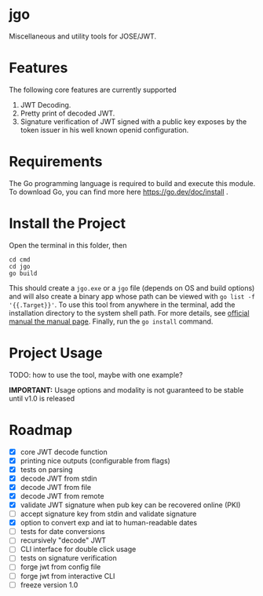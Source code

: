 # jgo
Miscellaneous and utility tools for JOSE/JWT.

# Features
The following core features are currently supported
1. JWT Decoding.
2. Pretty print of decoded JWT.
3. Signature verification of JWT signed with a public key exposes by the token issuer in his well known openid 
   configuration. 

# Requirements
The Go programming language is required to build and execute this module. To download Go, you can find more here https://go.dev/doc/install .

# Install the Project
Open the terminal in this folder, then

    cd cmd
    cd jgo
    go build

This should create a `jgo.exe` or a `jgo` file (depends on OS and build options) and will also create a binary app whose path can be viewed with `go list -f '{{.Target}}'`.
To use this tool from anywhere in the terminal, add the installation directory to the system shell path. For more details, see [official manual the manual page](https://go.dev/doc/tutorial/compile-install).
Finally, run the `go install` command.

# Project Usage
TODO: how to use the tool, maybe with one example?

**IMPORTANT:** Usage options and modality is not guaranteed to be stable until v1.0 is released 

# Roadmap
- [x] core JWT decode function
- [x] printing nice outputs (configurable from flags)
- [x] tests on parsing
- [x] decode JWT from stdin
- [x] decode JWT from file
- [x] decode JWT from remote
- [x] validate JWT signature when pub key can be recovered online (PKI)
- [ ] accept signature key from stdin and validate signature
- [x] option to convert exp and iat to human-readable dates
- [ ] tests for date conversions
- [ ] recursively "decode" JWT
- [ ] CLI interface for double click usage
- [ ] tests on signature verification
- [ ] forge jwt from config file
- [ ] forge jwt from interactive CLI
- [ ] freeze version 1.0
